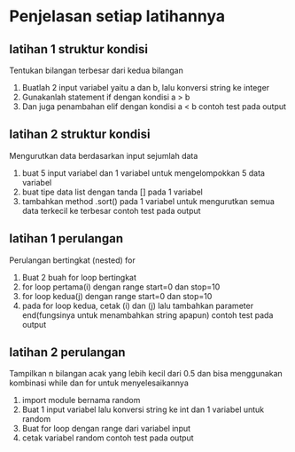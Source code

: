 # Penjelasan setiap latihannya

## latihan 1 struktur kondisi
Tentukan bilangan terbesar dari kedua bilangan
1. Buatlah 2 input variabel yaitu a dan b, lalu konversi string ke integer
2. Gunakanlah statement if dengan kondisi a > b
3. Dan juga penambahan elif dengan kondisi a < b
contoh test pada output


## latihan 2 struktur kondisi
Mengurutkan data berdasarkan input sejumlah data
1. buat 5 input variabel dan 1 variabel untuk mengelompokkan 5 data variabel
2. buat tipe data list dengan tanda [] pada 1 variabel
3. tambahkan method .sort() pada 1 variabel untuk mengurutkan semua data terkecil ke terbesar
contoh test pada output


## latihan 1 perulangan
Perulangan bertingkat (nested) for
1. Buat 2 buah for loop bertingkat
2. for loop pertama(i) dengan range start=0 dan stop=10
3. for loop kedua(j) dengan range start=0 dan stop=10
4. pada for loop kedua, cetak (i) dan (j) lalu tambahkan parameter end(fungsinya untuk menambahkan string apapun)
contoh test pada output

## latihan 2 perulangan
Tampilkan n bilangan acak yang lebih kecil dari 0.5 dan bisa menggunakan kombinasi while dan for untuk 
menyelesaikannya
1. import module bernama random
2. Buat 1 input variabel lalu konversi string ke int dan 1 variabel untuk random
3. Buat for loop dengan range dari variabel input
4. cetak variabel random
contoh test pada output
